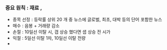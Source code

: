 ### 중요 원칙 : 재료 , 
- 종목 선정 :  등락률 상위 20 개 중 뉴스에 글로벌, 최초, 대박 등의 단어 포함한 뉴스  
- 매수 : 음봉 + 거래량 감소
- 손절 : 10일선 이탈 시, 갭 상승 했다면 샙 상승 전 시가
- 익절 : 5일선 이탈 1차, 10일선 이탈 전량
- 